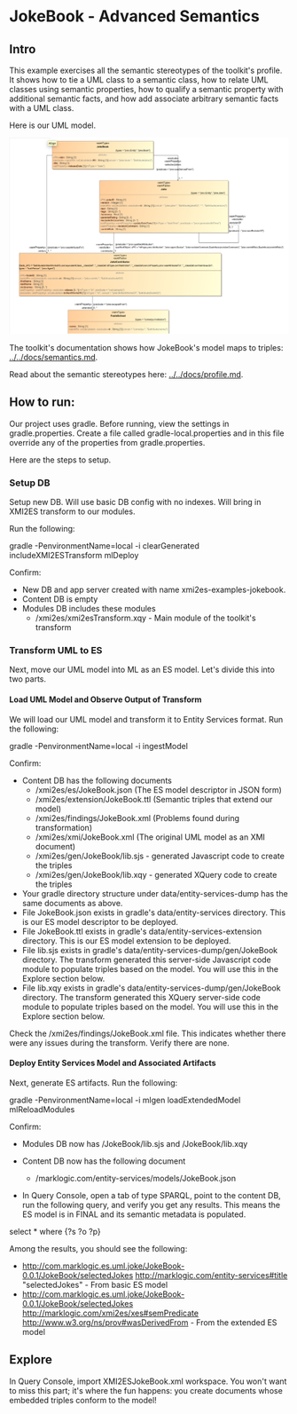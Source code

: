 # JokeBook - Advanced Semantics

## Intro
This example exercises all the semantic stereotypes of the toolkit's profile. It shows how to tie a UML class to a semantic class, how to relate UML classes using semantic properties, how to qualify a semantic property with additional semantic facts, and how add associate arbitrary semantic facts with a UML class.

Here is our UML model. 

![JokeBook](../umlModels/JokeBook.png)

The toolkit's documentation shows how JokeBook's model maps to triples: [../../docs/semantics.md](../../docs/semantics.md).

Read about the semantic stereotypes here: [../../docs/profile.md](../../docs/profile.md).

## How to run:

Our project uses gradle. Before running, view the settings in gradle.properties. Create a file called gradle-local.properties and in this file override any of the properties from gradle.properties.

Here are the steps to setup.

### Setup DB
Setup new DB. Will use basic DB config with no indexes. Will bring in XMI2ES transform to our modules.

Run the following:

gradle -PenvironmentName=local -i clearGenerated includeXMI2ESTransform mlDeploy

Confirm:
- New DB and app server created with name xmi2es-examples-jokebook.
- Content DB is empty
- Modules DB includes these modules
  * /xmi2es/xmi2esTransform.xqy - Main module of the toolkit's transform

### Transform UML to ES
Next, move our UML model into ML as an ES model. Let's divide this into two parts.

#### Load UML Model and Observe Output of Transform

We will load our UML model and transform it to Entity Services format. Run the following:

gradle -PenvironmentName=local -i ingestModel

Confirm:
- Content DB has the following documents
	* /xmi2es/es/JokeBook.json (The ES model descriptor in JSON form)
	* /xmi2es/extension/JokeBook.ttl (Semantic triples that extend our model)
	* /xmi2es/findings/JokeBook.xml (Problems found during transformation)
	* /xmi2es/xmi/JokeBook.xml (The original UML model as an XMI document)
	* /xmi2es/gen/JokeBook/lib.sjs - generated Javascript code to create the triples
	* /xmi2es/gen/JokeBook/lib.xqy - generated XQuery code to create the triples
- Your gradle directory structure under data/entity-services-dump has the same documents as above.
- File JokeBook.json exists in gradle's data/entity-services directory. This is our ES model descriptor to be deployed.
- File JokeBook.ttl exists in gradle's data/entity-services-extension directory. This is our ES model extension to be deployed.
- File lib.sjs exists in gradle's data/entity-services-dump/gen/JokeBook directory. The transform generated this server-side Javascript code module to populate triples based on the model. You will use this in the Explore section below.
- File lib.xqy exists in gradle's data/entity-services-dump/gen/JokeBook directory. The transform generated this XQuery server-side code module to populate triples based on the model. You will use this in the Explore section below.

Check the /xmi2es/findings/JokeBook.xml file. This indicates whether there were any issues during the transform. Verify there are none.

#### Deploy Entity Services Model and Associated Artifacts

Next, generate ES artifacts. Run the following:

gradle -PenvironmentName=local -i mlgen loadExtendedModel mlReloadModules

Confirm:
- Modules DB now has /JokeBook/lib.sjs and /JokeBook/lib.xqy
- Content DB now has the following document
  * /marklogic.com/entity-services/models/JokeBook.json

- In Query Console, open a tab of type SPARQL, point to the content DB, run the following query, and verify you get any results. This means the ES model is in FINAL and its semantic metadata is populated.

select * where {?s ?o ?p}

Among the results, you should see the following:
- <http://com.marklogic.es.uml.joke/JokeBook-0.0.1/JokeBook/selectedJokes>	<http://marklogic.com/entity-services#title>	"selectedJokes" - From basic ES model
- <http://com.marklogic.es.uml.joke/JokeBook-0.0.1/JokeBook/selectedJokes>	<http://marklogic.com/xmi2es/xes#semPredicate>	<http://www.w3.org/ns/prov#wasDerivedFrom> - From the extended ES model


## Explore
In Query Console, import XMI2ESJokeBook.xml workspace. You won't want to miss this part; it's where the fun happens: you create documents whose embedded triples conform to the model! 
